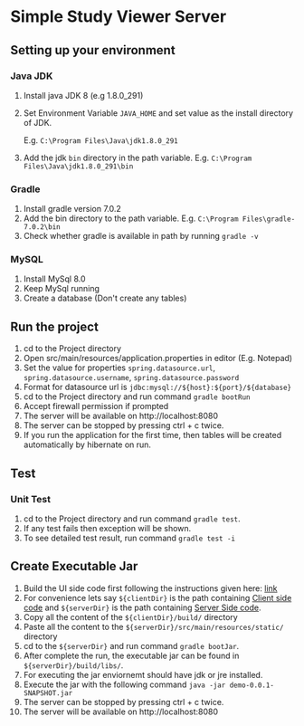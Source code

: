 # Simple Study Viewer Server

## Setting up your environment

### Java JDK
1. Install java JDK 8 (e.g 1.8.0_291)
2. Set Environment Variable `JAVA_HOME` and set value as the install directory of JDK.
   
   E.g. `C:\Program Files\Java\jdk1.8.0_291`
3. Add the jdk `bin` directory in the path variable. E.g. `C:\Program Files\Java\jdk1.8.0_291\bin`

### Gradle
1. Install gradle version 7.0.2
2. Add the bin directory to the path variable. E.g. `C:\Program Files\gradle-7.0.2\bin`
3. Check whether gradle is available in path by running `gradle -v`

### MySQL
1. Install MySql 8.0
2. Keep MySql running
3. Create a database (Don't create any tables)

## Run the project
1. cd to the Project directory
2. Open src/main/resources/application.properties in editor (E.g. Notepad)
3. Set the value for properties `spring.datasource.url`, `spring.datasource.username`, `spring.datasource.password`
4. Format for datasource url is `jdbc:mysql://${host}:${port}/${database}`
5. cd to the Project directory and run command `gradle bootRun`
6. Accept firewall permission if prompted
7. The server will be available on http://localhost:8080
8. The server can be stopped by pressing ctrl + c twice.
9. If you run the application for the first time, then tables will be created automatically by hibernate on run.

## Test

### Unit Test
1.  cd to the Project directory and run command `gradle test`.
2.  If any test fails then exception will be shown.
3.  To see detailed test result, run command `gradle test -i`

## Create Executable Jar
1. Build the UI side code first following the instructions given here: [link](https://github.com/ColorlessCoder/study-viewer-ui/blob/main/README.md#build-project)
2. For convenience lets say `${clientDir}` is the path containing [Client side code](https://github.com/ColorlessCoder/study-viewer-ui) and `${serverDir}` is the path containing [Server Side code](https://github.com/ColorlessCoder/study-viewer-server). 
3. Copy all the content of the `${clientDir}/build/` directory
4. Paste all the content to the `${serverDir}/src/main/resources/static/` directory
5. cd to the `${serverDir}` and run command `gradle bootJar`.
6. After complete the run, the executable jar can be found in `${serverDir}/build/libs/`.
7. For executing the jar enviornemt should have jdk or jre installed.
8. Execute the jar with the following command `java -jar demo-0.0.1-SNAPSHOT.jar`
9. The server can be stopped by pressing ctrl + c twice.
10. The server will be available on http://localhost:8080
